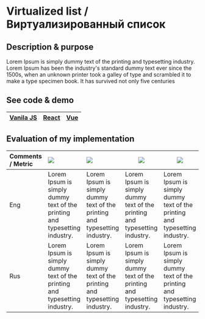 # Virtualized list / Виртуализированный список

## Description & purpose
Lorem Ipsum is simply dummy text of the printing and typesetting industry. Lorem Ipsum has been the industry's standard dummy text ever since the 1500s, when an unknown printer took a galley of type and scrambled it to make a type specimen book. It has survived not only five centuries

## See code & demo
|[Vanila JS]() | [React]() | [Vue]() |
|---|---|---|

## Evaluation of my implementation

| Comments / Metric | ![](https://progress-bar.dev/50?title=Coupling) | ![](https://progress-bar.dev/50?title=Cohesion) | ![](https://progress-bar.dev/50?title=Extensibility)  | ![](https://progress-bar.dev/50?title=Maintainability)  | ![](https://progress-bar.dev/50?title=Clearability) | ![](https://progress-bar.dev/50?title=Durability) |
|:-------------|:-------------|:---------------|---------------|---------------|---------------|---------------|
| Eng | Lorem Ipsum is simply dummy text of the printing and typesetting industry.  | Lorem Ipsum is simply dummy text of the printing and typesetting industry.      | Lorem Ipsum is simply dummy text of the printing and typesetting industry.    | Lorem Ipsum is simply dummy text of the printing and typesetting industry.    | Lorem Ipsum is simply dummy text of the printing and typesetting industry.    | Lorem Ipsum is simply dummy text of the printing and typesetting industry.    |
| Rus | Lorem Ipsum is simply dummy text of the printing and typesetting industry.  | Lorem Ipsum is simply dummy text of the printing and typesetting industry.      | Lorem Ipsum is simply dummy text of the printing and typesetting industry.    | Lorem Ipsum is simply dummy text of the printing and typesetting industry.    | Lorem Ipsum is simply dummy text of the printing and typesetting industry.    | Lorem Ipsum is simply dummy text of the printing and typesetting industry.    |

</br>
